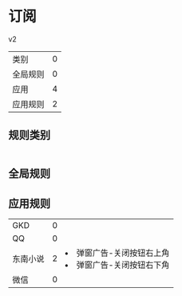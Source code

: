 # 订阅

v2

|||
| - |:-:|
|类别|0|
|全局规则|0|
|应用|4|
|应用规则|2|

## 规则类别

|||
| - |:-:|


## 全局规则



## 应用规则

||||
| - |:-:|-|
|GKD|0||
|QQ|0||
|东南小说|2|<li>弹窗广告-关闭按钮右上角<li>弹窗广告-关闭按钮右下角|
|微信|0||
